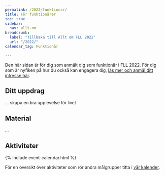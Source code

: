 ```yaml
---
permalink: /2022/funktionar/
title: För funktionärer
toc: true
sidebar:
  nav: allt-om
breadcrumb:
  label: "Tillbaka till Allt om FLL 2022"
  url: "/2022/"
calendar_tag: Funktionär

---
```


Den här sidan är för dig som anmält dig som funktionär i FLL 2022. För dig som är nyfiken på hur du också kan engagera dig, [läs mer och anmäl ditt intresse här](/intresse/).

## Ditt uppdrag

...
skapa en bra upplevelse för livet

## Material

...

## Aktiviteter

{% include event-calendar.html %}

För en översikt över aktiviteter som rör andra målgrupper titta i [vår kalender](/kalender/).

